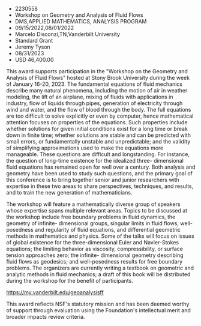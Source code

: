 
* 2230558
* Workshop on Geometry and Analysis of Fluid Flows
* DMS,APPLIED MATHEMATICS, ANALYSIS PROGRAM
* 09/15/2022,08/01/2022
* Marcelo Disconzi,TN,Vanderbilt University
* Standard Grant
* Jeremy Tyson
* 08/31/2023
* USD 46,400.00

This award supports participation in the "Workshop on the Geometry and Analysis
of Fluid Flows" hosted at Stony Brook University during the week of January
16-20, 2023. The fundamental equations of fluid mechanics describe many natural
phenomena, including the motion of air in weather modeling, the lift of an
airplane, mixing of fluids with applications in industry, flow of liquids
through pipes, generation of electricity through wind and water, and the flow of
blood through the body. The full equations are too difficult to solve explicitly
or even by computer, hence mathematical attention focuses on properties of the
equations. Such properties include whether solutions for given initial
conditions exist for a long time or break down in finite time; whether solutions
are stable and can be predicted with small errors, or fundamentally unstable and
unpredictable; and the validity of simplifying approximations used to make the
equations more manageable. These questions are difficult and longstanding. For
instance, the question of long-time existence for the idealized three-
dimensional fluid equations has remained open for well over a century. Both
analysis and geometry have been used to study such questions, and the primary
goal of this conference is to bring together senior and junior researchers with
expertise in these two areas to share perspectives, techniques, and results, and
to train the new generation of mathematicians.

The workshop will feature a mathematically diverse group of speakers whose
expertise spans multiple relevant areas. Topics to be discussed at the workshop
include free boundary problems in fluid dynamics, the geometry of infinite-
dimensional groups, singular limits in fluid flows, well-posedness and
regularity of fluid equations, and differential geometric methods in mathematics
and physics. Some of the talks will focus on issues of global existence for the
three-dimensional Euler and Navier-Stokes equations; the limiting behavior as
viscosity, compressibility, or surface tension approaches zero; the infinite-
dimensional geometry describing fluid flows as geodesics; and well-posedness
results for free boundary problems. The organizers are currently writing a
textbook on geometric and analytic methods in fluid mechanics; a draft of this
book will be distributed during the workshop for the benefit of participants.

https://my.vanderbilt.edu/geoanalysisff

This award reflects NSF's statutory mission and has been deemed worthy of
support through evaluation using the Foundation's intellectual merit and broader
impacts review criteria.
